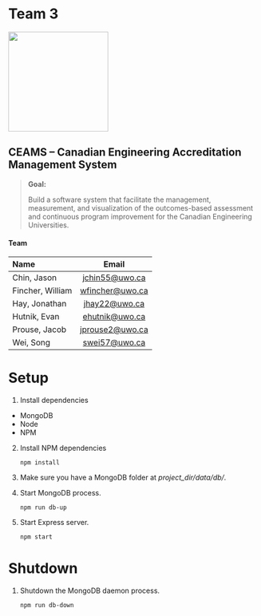 Team 3
======


<img src="https://github.com/UWO-ECE-Software-Engineering/Team-3/blob/master/Team3.png" width="200">

CEAMS – Canadian Engineering Accreditation Management System
------------------------------------------------------------
> **Goal:**
>
> Build a software system that facilitate the management, measurement, and visualization of the outcomes-based assessment and continuous program improvement for the Canadian Engineering Universities.


#### <i class="icon-users"></i> Team

| Name| Email|
| :------- | :---: |
|Chin, Jason|jchin55@uwo.ca
|Fincher, William|wfincher@uwo.ca|
|Hay, Jonathan|jhay22@uwo.ca|
|Hutnik, Evan|ehutnik@uwo.ca|
|Prouse, Jacob|jprouse2@uwo.ca|
|Wei, Song|swei57@uwo.ca|

# Setup
1. Install dependencies
 - MongoDB
 - Node
 - NPM

2. Install NPM dependencies
    ```
    npm install
    ```

3. Make sure you have a MongoDB folder at _project\_dir/data/db/_.
4. Start MongoDB process.
    ```
    npm run db-up
    ```

5. Start Express server.
    ```
    npm start
    ```

# Shutdown
1. Shutdown the MongoDB daemon process.
    ```
    npm run db-down
    ```